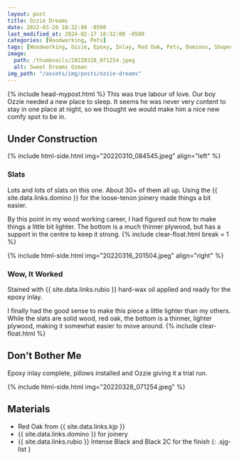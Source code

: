 ```yaml
---
layout: post
title: Ozzie Dreams
date: 2022-03-28 18:32:00 -0500
last_modified_at: 2024-02-17 18:32:00 -0500
categories: [Woodworking, Pets]
tags: [Woodworking, Ozzie, Epoxy, Inlay, Red Oak, Pets, Dominos, Shaper Origin]
image:
  path: /thumbnails/20220328_071254.jpeg
  alt: Sweet Dreams Ozman
img_path: "/assets/img/posts/ozzie-dreams"
---
```


{% include head-mypost.html %}
This was true labour of love. Our boy Ozzie needed a new place to sleep. It seems he was never very content to stay in one place at night, so we thought we would make him a nice new comfy spot to be in.

## Under Construction

{% include html-side.html img="20220310_084545.jpeg" align="left" %}

### Slats

Lots and lots of slats on this one. About 30+ of them all up. Using the {{ site.data.links.domino }} for the loose-tenon joinery made things a bit easier.

By this point in my wood working career, I had figured out how to make things a little bit lighter. The bottom is a much thinner plywood, but has a support in the centre to keep it strong.
{% include clear-float.html break = 1 %}

{% include html-side.html img="20220316_201504.jpeg" align="right" %}

### Wow, It Worked

Stained with {{ site.data.links.rubio }} hard-wax oil applied and ready for the epoxy inlay.

I finally had the good sense to make this piece a little lighter than my others. While the slats are solid wood, red oak, the bottom is a thinner, lighter plywood, making it somewhat easier to move around.
{% include clear-float.html %}

## Don't Bother Me

Epoxy inlay complete, pillows installed and Ozzie giving it a trial run.

{% include html-side.html img="20220328_071254.jpeg" %}

## Materials

- Red Oak from {{ site.data.links.kjp }}
- {{ site.data.links.domino }} for joinery
- {{ site.data.links.rubio }} Intense Black and Black 2C for the finish
{: .sjg-list }
